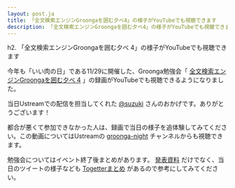 ```yaml
---
layout: post.ja
title: 「全文検索エンジンGroongaを囲む夕べ4」の様子がYouTubeでも視聴できます
description: 「全文検索エンジンGroongaを囲む夕べ4」の様子がYouTubeでも視聴できます
---
```

h2. 「全文検索エンジンGroongaを囲む夕べ
4」の様子がYouTubeでも視聴できます

今年も「いい肉の日」である11/29に開催した、Groonga勉強会「
[全文検索エンジンGroongaを囲む夕べ 4](http://atnd.org/events/43461)
」の録画がYouTubeでも視聴できるようになりました。

当日Ustreamでの配信を担当してくれた
[@suzuki](https://twitter.com/suzuki)
さんのおかげです。ありがとうございます！

都合が悪くて参加できなかった人は、録画で当日の様子を追体験してみてください。この動画についてはUstreamの
[groonga-night](http://www.ustream.tv/channel/groonga-night)
チャンネルからも視聴できます。

勉強会についてはイベント終了後まとめがあります。
[発表資料](http://atnd.org/events/43461#document)
だけでなく、当日のツイートの様子なども
[Togetterまとめ](http://togetter.com/li/598598)
があるので参考にしてみてください。
